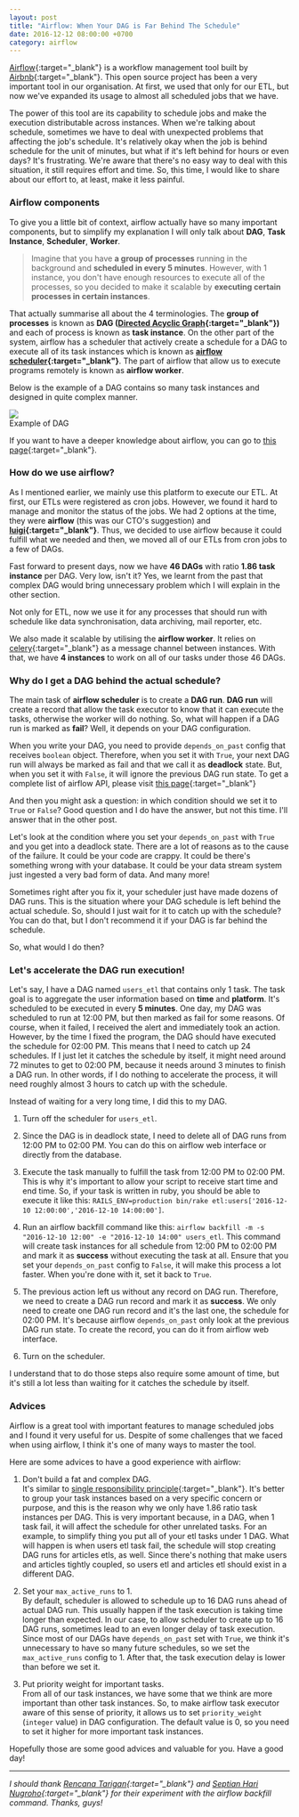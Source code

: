 ```yaml
---
layout: post
title: "Airflow: When Your DAG is Far Behind The Schedule"
date: 2016-12-12 08:00:00 +0700
category: airflow
---
```

[Airflow](http://nerds.airbnb.com/airflow/){:target="_blank"} is a workflow management tool built by [Airbnb](http://airbnb.io){:target="_blank"}. This open source project has been a very important tool in our organisation.
At first, we used that only for our ETL, but now we've expanded its usage to almost all scheduled jobs that we have.

The power of this tool are its capability to schedule jobs and make the execution distributable across instances. When we're talking about schedule,
sometimes we have to deal with unexpected problems that affecting the job's schedule. It's relatively okay when the job is behind schedule for the unit of minutes,
but what if it's left behind for hours or even days? It's frustrating. We're aware that there's no easy way to deal with this situation, it still requires effort and time.
So, this time, I would like to share about our effort to, at least, make it less painful.

### Airflow components

To give you a little bit of context, airflow actually have so many important components,
but to simplify my explanation I will only talk about **DAG**, **Task Instance**, **Scheduler**, **Worker**.

> Imagine that you have **a group of processes** running in the background and **scheduled in every 5 minutes**.
> However, with 1 instance, you don't have enough resources to execute all of the processes,
> so you decided to make it scalable by **executing certain processes in certain instances**.

That actually summarise all about the 4 terminologies.
The **group of processes** is known as **DAG ([Directed Acyclic Graph](https://en.wikipedia.org/wiki/Directed_acyclic_graph){:target="_blank"})** and each of process is known as **task instance**.
On the other part of the system, airflow has a scheduler that actively create a schedule for a DAG to execute all of its task instances which is known as **[airflow scheduler](https://airflow.incubator.apache.org/scheduler.html){:target="_blank"}**.
The part of airflow that allow us to execute programs remotely is known as **airflow worker**.

Below is the example of a DAG contains so many task instances and designed in quite complex manner.

<div class="img_row">
  <a href="http://nerds.airbnb.com/wp-content/uploads/2015/06/Screen-Shot-2015-05-28-at-11.13.01-AM.png" target="_blank">
    <img class="col three" src="http://nerds.airbnb.com/wp-content/uploads/2015/06/Screen-Shot-2015-05-28-at-11.13.01-AM.png">
  </a>
</div>
<div class="col three caption">
  Example of DAG
</div>

If you want to have a deeper knowledge about airflow, you can go to [this page](https://airflow.incubator.apache.org/concepts.html){:target="_blank"}.

### How do we use airflow?

As I mentioned earlier, we mainly use this platform to execute our ETL.
At first, our ETLs were registered as cron jobs. However, we found it hard to manage and monitor the status of the jobs.
We had 2 options at the time, they were **airflow** (this was our CTO's suggestion) and **[luigi](https://github.com/spotify/luigi){:target="_blank"}**.
Thus, we decided to use airflow because it could fulfill what we needed and then, we moved all of our ETLs from cron jobs to a few of DAGs.

Fast forward to present days, now we have **46 DAGs** with ratio **1.86 task instance** per DAG. Very low, isn't it?
Yes, we learnt from the past that complex DAG would bring unnecessary problem which I will explain in the other section.

Not only for ETL, now we use it for any processes that should run with schedule like data synchronisation, data archiving, mail reporter, etc.

We also made it scalable by utilising the **airflow worker**. It relies on [celery](http://www.celeryproject.org){:target="_blank"} as a message channel between instances.
With that, we have **4 instances** to work on all of our tasks under those 46 DAGs.

### Why do I get a DAG behind the actual schedule?

The main task of **airflow scheduler** is to create a **DAG run**. **DAG run** will create a record that allow the task executor to know that it can execute the tasks, otherwise the worker will do nothing.
So, what will happen if a DAG run is marked as **fail**? Well, it depends on your DAG configuration.

When you write your DAG, you need to provide `depends_on_past` config that receives `boolean` object. Therefore, when you set it with `True`, your next DAG run will always be marked as fail and that we call it as **deadlock** state.
But, when you set it with `False`, it will ignore the previous DAG run state. To get a complete list of airflow API, please visit [this page](https://airflow.incubator.apache.org/code.html){:target="_blank"}

And then you might ask a question: in which condition should we set it to `True` or `False`? Good question and I do have the answer, but not this time. I'll answer that in the other post.

Let's look at the condition where you set your `depends_on_past` with `True` and you get into a deadlock state. There are a lot of reasons as to the cause of the failure.
It could be your code are crappy. It could be there's something wrong with your database. It could be your data stream system just ingested a very bad form of data. And many more!

Sometimes right after you fix it, your scheduler just have made dozens of DAG runs. This is the situation where your DAG schedule is left behind the actual schedule.
So, should I just wait for it to catch up with the schedule? You can do that, but I don't recommend it if your DAG is far behind the schedule. 

So, what would I do then?

### Let's accelerate the DAG run execution!

Let's say, I have a DAG named `users_etl` that contains only 1 task. The task goal is to aggregate the user information based on **time** and **platform**. It's scheduled to be executed in every **5 minutes**.
One day, my DAG was scheduled to run at 12:00 PM, but then marked as fail for some reasons.
Of course, when it failed, I received the alert and immediately took an action.
However, by the time I fixed the program, the DAG should have executed the schedule for 02:00 PM. This means that I need to catch up 24 schedules.
If I just let it catches the schedule by itself, it might need around 72 minutes to get to 02:00 PM, because it needs around 3 minutes to finish a DAG run.
In other words, if I do nothing to accelerate the process, it will need roughly almost 3 hours to catch up with the schedule.

Instead of waiting for a very long time, I did this to my DAG.

1. Turn off the scheduler for `users_etl`.

2. Since the DAG is in deadlock state, I need to delete all of DAG runs from 12:00 PM to 02:00 PM. You can do this on airflow web interface or directly from the database.

3. Execute the task manually to fulfill the task from 12:00 PM to 02:00 PM. This is why it's important to allow your script to receive start time and end time.
So, if your task is written in ruby, you should be able to execute it like this: `RAILS_ENV=production bin/rake etl:users['2016-12-10 12:00:00','2016-12-10 14:00:00']`.

4. Run an airflow backfill command like this:
`airflow backfill -m -s "2016-12-10 12:00" -e "2016-12-10 14:00" users_etl`.
This command will create task instances for all schedule from 12:00 PM to 02:00 PM and mark it as **success** without executing the task at all.
Ensure that you set your `depends_on_past` config to `False`, it will make this process a lot faster. When you're done with it, set it back to `True`.

5. The previous action left us without any record on DAG run. Therefore, we need to create a DAG run record and mark it as **success**.
We only need to create one DAG run record and it's the last one, the schedule for 02:00 PM. It's because airflow `depends_on_past` only look at the previous DAG run state.
To create the record, you can do it from airflow web interface.

6. Turn on the scheduler.

I understand that to do those steps also require some amount of time, but it's still a lot less than waiting for it catches the schedule by itself.

### Advices

Airflow is a great tool with important features to manage scheduled jobs and I found it very useful for us.
Despite of some challenges that we faced when using airflow, I think it's one of many ways to master the tool.

Here are some advices to have a good experience with airflow:

1. Don't build a fat and complex DAG.  
It's similar to [single responsibility principle](https://en.wikipedia.org/wiki/Single_responsibility_principle){:target="_blank"}.
It's better to group your task instances based on a very specific concern or purpose, and this is the reason why we only have 1.86 ratio task instances per DAG.
This is very important because, in a DAG, when 1 task fail, it will affect the schedule for other unrelated tasks. For an example, to simplify thing you put all of your etl tasks under 1 DAG.
What will happen is when users etl task fail, the schedule will stop creating DAG runs for articles etls, as well.
Since there's nothing that make users and articles tightly coupled, so users etl and articles etl should exist in a different DAG.

2. Set your `max_active_runs` to 1.  
By default, scheduler is allowed to schedule up to 16 DAG runs ahead of actual DAG run. This usually happen if the task execution is taking time longer than expected.
In our case, to allow scheduler to create up to 16 DAG runs, sometimes lead to an even longer delay of task execution. Since most of our DAGs have `depends_on_past` set with `True`,
we think it's unnecessary to have so many future schedules, so we set the `max_active_runs` config to 1. After that, the task execution delay is lower than before we set it.

3. Put priority weight for important tasks.  
From all of our task instances, we have some that we think are more important than other task instances. So, to make airflow task executor aware of this sense of priority,
it allows us to set `priority_weight` (`integer` value) in DAG configuration. The default value is 0, so you need to set it higher for more important task instances.

Hopefully those are some good advices and valuable for you. Have a good day!

---

*I should thank [Rencana Tarigan](https://www.linkedin.com/in/rencanatarigan){:target="_blank"} and [Septian Hari Nugroho](https://github.com/liqrgv){:target="_blank"} for their experiment with the airflow backfill command.
Thanks, guys!*
